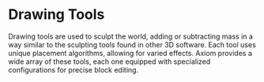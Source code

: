 # Drawing Tools

Drawing tools are used to sculpt the world, adding or subtracting mass in a way similar to the sculpting tools found in other 3D software. Each tool uses unique placement algorithms, allowing for varied effects. Axiom provides a wide array of these tools, each one equipped with specialized configurations for precise block editing.
